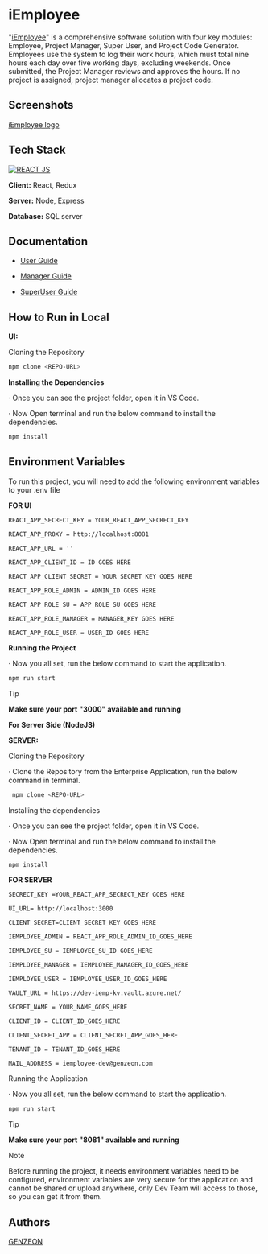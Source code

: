 

# iEmployee

"[iEmployee](https://iemployee.genzeon.com)" is a comprehensive software solution with four key modules: Employee, Project Manager, Super User, and Project Code Generator. Employees use the system to log their work hours, which must total nine hours each day over five working days, excluding weekends. Once submitted, the Project Manager reviews and approves the hours. If no project is assigned, project manager allocates a project code.


## Screenshots

[iEmployee logo ](https://drive.google.com/file/d/1FYsPhhNrI3UueQHTj4IPwzS8EYE_zklT/view?usp=sharing)

## Tech Stack
[![REACT JS](https://img.shields.io/badge/License-MIT-green.svg)](https://choosealicense.com/licenses/mit/)


**Client:** React, Redux 

**Server:** Node, Express 

**Database:**  SQL server 

## Documentation
- [User Guide](https://genzeon-my.sharepoint.com/:w:/p/akshay_sankineni/ERoQurxQQJBLllT88mpJ8J8B50uAA4ye-zmlWeRO4FE8nA?e=IIQ0YZ)


- [Manager Guide](https://teams.microsoft.com/l/message/19:739bf246-cdff-4ccf-8416-4ffa96526128_da226a90-00d4-45eb-a726-ebc82ef59e83@unq.gbl.spaces/1707889371090?context=%7B%22contextType%22%3A%22chat%22%7D)

- [SuperUser Guide](https://genzeon-my.sharepoint.com/:w:/p/akshay_sankineni/EeQ6NdyLltNBqgUAyT4o6XwBo912SaNsJOSFUkCbHyUeBQ?e=KgSQ6X)


## How to Run in Local
**UI:** 

Cloning the Repository

```bash
npm clone <REPO-URL>
```

**Installing the Dependencies**

· Once you can see the project folder, open it in VS Code.

· Now Open terminal and run the below command to install the dependencies.

```bash
npm install
```

## Environment Variables

To run this project, you will need to add the following environment variables to your .env file

**FOR UI**

`REACT_APP_SECRECT_KEY = YOUR_REACT_APP_SECRECT_KEY`

`REACT_APP_PROXY = http://localhost:8081`

`REACT_APP_URL = ''`

`REACT_APP_CLIENT_ID = ID GOES HERE `

`REACT_APP_CLIENT_SECRET = YOUR SECRET KEY GOES HERE`

`REACT_APP_ROLE_ADMIN = ADMIN_ID GOES HERE`

`REACT_APP_ROLE_SU = APP_ROLE_SU GOES HERE `

`REACT_APP_ROLE_MANAGER = MANAGER_KEY GOES HERE `

`REACT_APP_ROLE_USER = USER_ID GOES HERE`

**Running the Project**

· Now you all set, run the below command to start the application.
```bash
npm run start
```

> [!TIP]
> **Make sure your port "3000" available and running**


**For Server Side (NodeJS)**

**SERVER:** 

Cloning the Repository

· Clone the Repository from the Enterprise Application, run the below command in terminal.
```bash
 npm clone <REPO-URL>
```

 

 Installing the dependencies

· Once you can see the project folder, open it in VS Code.

· Now Open terminal and run the below command to install the dependencies.
```bash
npm install
```

**FOR SERVER**

`SECRECT_KEY =YOUR_REACT_APP_SECRECT_KEY GOES HERE`

 `UI_URL= http://localhost:3000`

`CLIENT_SECRET=CLIENT_SECRET_KEY_GOES_HERE`

`IEMPLOYEE_ADMIN = REACT_APP_ROLE_ADMIN_ID_GOES_HERE`

`IEMPLOYEE_SU = IEMPLOYEE_SU_ID GOES_HERE`

`IEMPLOYEE_MANAGER = IEMPLOYEE_MANAGER_ID_GOES_HERE`

`IEMPLOYEE_USER = IEMPLOYEE_USER_ID_GOES_HERE`

 `VAULT_URL = https://dev-iemp-kv.vault.azure.net/`

`SECRET_NAME = YOUR_NAME_GOES_HERE`

`CLIENT_ID = CLIENT_ID_GOES_HERE`

`CLIENT_SECRET_APP = CLIENT_SECRET_APP_GOES_HERE`

`TENANT_ID = TENANT_ID_GOES_HERE`

`MAIL_ADDRESS = iemployee-dev@genzeon.com`


Running the Application

· Now you all set, run the below command to start the application.
```bash
npm run start
```
> [!TIP]
>  **Make sure your port "8081" available and running**

>[!NOTE] 
> Before running the project, it needs environment variables need to be configured, environment variables are very secure for the application and cannot be shared or upload anywhere, only Dev Team will access to those, so you can get it from them.


## Authors

 [GENZEON](https://www.genzeon.com/)




